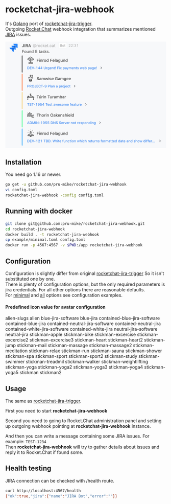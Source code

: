 rocketchat-jira-webhook
=======================
It's [Golang](https://golang.org/) port of [rocketchat-jira-trigger](https://github.com/gustavkarlsson/rocketchat-jira-trigger).  
Outgoing [Rocket.Chat](https://rocket.chat) webhook integration that summarizes mentioned 
[JIRA](https://www.atlassian.com/software/jira) issues.

![Example](example/example.png)

Installation
------------
You need go 1.16 or newer.

```bash
go get -u github.com/pru-mike/rocketchat-jira-webhook
vi config.toml
rocketchat-jira-webhook -config config.toml
```

Running with docker
-------------------

```bash
git clone git@github.com:pru-mike/rocketchat-jira-webhook.git
cd rocketchat-jira-webhook
docker build . -t rocketchat-jira-webhook
cp example/minimal.toml config.toml
docker run -p 4567:4567 -v $PWD:/app rocketchat-jira-webhook
```

Configuration
-------------
Configuration is slightly differ from original [rocketchat-jira-trigger](https://github.com/gustavkarlsson/rocketchat-jira-trigger)
So it isn't substituted one by one.  
There is plenty of configuration options, but the only required parameters is jira credentials. 
For all other options there are reasonable defaults.  
For [minimal](https://github.com/pru-mike/rocketchat-jira-webhook/blob/master/example/minimal.toml)
and [all](https://github.com/pru-mike/rocketchat-jira-webhook/blob/master/example/everything.toml) 
options see configuration examples.

#### Predefined icon value for avatar configuration

alien-slugs alien blue-jira-software blue-jira contained-blue-jira-software contained-blue-jira 
contained-neutral-jira-software contained-neutral-jira contained-white-jira-software contained-white-jira 
neutral-jira-software neutral-jira stickman-apple stickman-bike stickman-excercise
stickman-excercise2 stickman-excercise3 stickman-heart stickman-heart2 stickman-jump stickman-mail stickman-massage
stickman-massage2 stickman-meditation stickman-relax stickman-run stickman-sauna stickman-shower stickman-spa
stickman-sport stickman-sport2 stickman-study stickman-swimmer stickman-treadmil stickman-walker
stickman-weightlifting stickman-yoga stickman-yoga2 stickman-yoga3 stickman-yoga4 stickman-yoga5
stickman stickman2

Usage
-----
The same as [rocketchat-jira-trigger](https://github.com/gustavkarlsson/rocketchat-jira-trigger).  

First you need to start **rocketchat-jira-webhook**

Second you need to going to Rocket.Chat administration panel and setting up outgoing webhook pointing 
at **rocketchat-jira-webhook** instance.  

And then you can write a message containing some JIRA issues. For example: `TEST-1234`  
Then **rocketchat-jira-webhook** will try to gather details about issues and reply it to Rocket.Chat if found some.

Health testing
--------------
JIRA connection can be checked with /health route.  

```bash
curl http://localhost:4567/health
{"ok":true,"jira":{"name":"JIRA Bot","error":""}}
```
